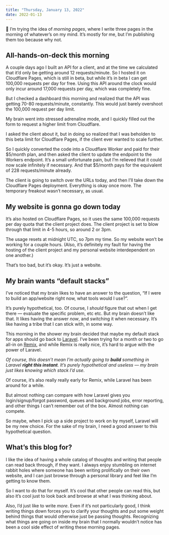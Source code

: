 ```yaml
---
title: "Thursday, January 13, 2022"
date: 2022-01-13
---
```


👋 I’m trying the idea of _morning pages_, where I write three pages in the morning of whatever’s on my mind. It’s mostly for me, but I’m publishing them too because why not.

## All-hands-on-deck this morning

A couple days ago I built an API for a client, and at the time we calculated that it’d only be getting around 12 requests/minute. So I hosted it on Cloudflare Pages, which is still in beta, but while it’s in beta I can get 100,000 requests per day for free. Using this API around the clock would only incur around 17,000 requests per day, which was completely fine.

But I checked a dashboard this morning and realized that the API was getting 70-80 requests/minute, constantly. This would just barely overshoot the 100,000 request per day limit.

My brain went into stressed adrenaline mode, and I quickly filled out the form to request a higher limit from Cloudflare.

I asked the client about it, but in doing so realized that I was beholden to this beta limit for Cloudflare Pages, if the client ever wanted to scale further.

So I quickly converted the code into a Cloudflare Worker and paid for their $5/month plan, and then asked the client to update the endpoint to the Workers endpoint. It’s a small unfortunate pain, but I’m relieved that it could now scale infinitely if necessary. And that $5/month pays for the equivalent of 228 requests/minute already.

The client is going to switch over the URLs today, and then I’ll take down the Cloudflare Pages deployment. Everything is okay once more. The temporary freakout wasn’t necessary, as usual.

## My website is gonna go down today

It’s also hosted on Cloudflare Pages, so it uses the same 100,000 requests per day quota that the client project does. The client project is set to blow through that limit in 4-5 hours, so around 2 or 3pm.

The usage resets at midnight UTC, so 7pm my time. So my website won’t be working for a couple hours. (Also, it’s definitely my fault for having the hosting of the client project and my personal website interdependent on one another.)

That’s too bad, but it’s okay. It’s just a website.

## My brain wants “default stacks”

I’ve noticed that my brain likes to have an answer to the question, “If I were to build an app/website right now, what tools would I use?”.

It’s purely hypothetical, too. Of course, I _should_ figure that out when I get there — evaluate the specific problem, etc etc. But my brain doesn’t like that. It likes having the answer _now_, and switching it when necessary. It’s like having a tribe that I can stick with, in some way.

This morning in the shower my brain decided that maybe my default stack for apps should go back to [Laravel](https://laravel.com). I’ve been trying for a month or two to go all-in on [Remix](https://remix.run), and while Remix is really nice, it’s hard to argue with the power of Laravel.

_Of course, this doesn’t mean I’m actually going to **build** something in Laravel **right this instant**. It’s purely hypothetical and useless — my brain just likes knowing which stack I’d use._

Of course, it’s also really really early for Remix, while Laravel has been around for a while.

But almost nothing can compare with how Laravel gives you login/signup/forgot password, queues and background jobs, error reporting, and other things I can’t remember out of the box. Almost nothing can compete.

So maybe, when I pick up a side project to work on by myself, Laravel will be my new choice. For the sake of my brain, I need a good answer to this hypothetical question.

## What’s this blog for?

I like the idea of having a whole catalog of thoughts and writing that people can read back through, if they want. I always enjoy stumbling on internet rabbit holes where someone has been writing prolifically on their own website, and I can just browse through a personal library and feel like I’m getting to know them.

So I want to do that for myself. It’s cool that other people can read this, but also it’s cool just to look back and browse at what I was thinking about.

Also, I’d just like to write _more_. Even if it’s not particularly good, I think writing things down forces you to clarify your thoughts and put some weight behind things that would otherwise just be passing thoughts. Recognizing what things are going on inside my brain that I normally wouldn’t notice has been a cool side effect of writing these morning pages.
